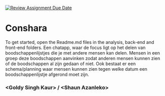 [![Review Assignment Due Date](https://classroom.github.com/assets/deadline-readme-button-22041afd0340ce965d47ae6ef1cefeee28c7c493a6346c4f15d667ab976d596c.svg)](https://classroom.github.com/a/twPj_hbU)
# Conshara

To get started, open the Readme.md files in the analysis, back-end and front-end folders.
Een chatapp, waar de focus ligt op het delen van boodschappenlijstjes die je met andere mensen kan delen. Mensen in een groep deze boodschappen aanvinken zodat anderen mensen kunnen zien of de boodschappen al zijn gedaan of niet. Ook bestaat er een schema/planning waar mensen kunnen zien tegen welke datum een boodschappenlijstje afgerond moet zijn. 

### \<Goldy Singh Kaur\> / \<Shaun Azanleko\>

